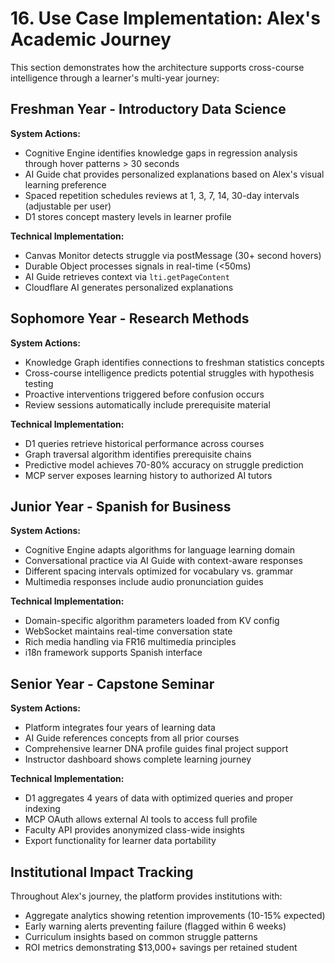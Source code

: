 # 16. Use Case Implementation: Alex's Academic Journey

This section demonstrates how the architecture supports cross-course intelligence through a learner's multi-year journey:

## Freshman Year - Introductory Data Science

**System Actions:**

- Cognitive Engine identifies knowledge gaps in regression analysis through hover patterns > 30 seconds
- AI Guide chat provides personalized explanations based on Alex's visual learning preference
- Spaced repetition schedules reviews at 1, 3, 7, 14, 30-day intervals (adjustable per user)
- D1 stores concept mastery levels in learner profile

**Technical Implementation:**

- Canvas Monitor detects struggle via postMessage (30+ second hovers)
- Durable Object processes signals in real-time (<50ms)
- AI Guide retrieves context via `lti.getPageContent`
- Cloudflare AI generates personalized explanations

## Sophomore Year - Research Methods

**System Actions:**

- Knowledge Graph identifies connections to freshman statistics concepts
- Cross-course intelligence predicts potential struggles with hypothesis testing
- Proactive interventions triggered before confusion occurs
- Review sessions automatically include prerequisite material

**Technical Implementation:**

- D1 queries retrieve historical performance across courses
- Graph traversal algorithm identifies prerequisite chains
- Predictive model achieves 70-80% accuracy on struggle prediction
- MCP server exposes learning history to authorized AI tutors

## Junior Year - Spanish for Business

**System Actions:**

- Cognitive Engine adapts algorithms for language learning domain
- Conversational practice via AI Guide with context-aware responses
- Different spacing intervals optimized for vocabulary vs. grammar
- Multimedia responses include audio pronunciation guides

**Technical Implementation:**

- Domain-specific algorithm parameters loaded from KV config
- WebSocket maintains real-time conversation state
- Rich media handling via FR16 multimedia principles
- i18n framework supports Spanish interface

## Senior Year - Capstone Seminar

**System Actions:**

- Platform integrates four years of learning data
- AI Guide references concepts from all prior courses
- Comprehensive learner DNA profile guides final project support
- Instructor dashboard shows complete learning journey

**Technical Implementation:**

- D1 aggregates 4 years of data with optimized queries and proper indexing
- MCP OAuth allows external AI tools to access full profile
- Faculty API provides anonymized class-wide insights
- Export functionality for learner data portability

## Institutional Impact Tracking

Throughout Alex's journey, the platform provides institutions with:

- Aggregate analytics showing retention improvements (10-15% expected)
- Early warning alerts preventing failure (flagged within 6 weeks)
- Curriculum insights based on common struggle patterns
- ROI metrics demonstrating $13,000+ savings per retained student
